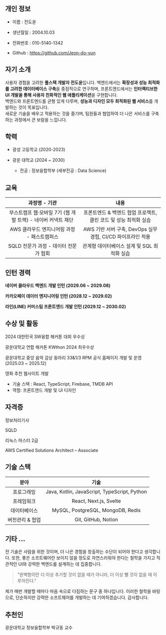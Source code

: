 ## 개인 정보

- 이름 : 전도윤

- 생년월일 : 2004.10.03

- 전화번호 : 010-5140-1342

- Github : <https://github.com/Jeon-do-yun>

## 자기 소개

사용자 경험을 고려한 **풀스택 개발자 전도윤**입니다. 백엔드에서는 **확장성과 성능 최적화를 고려한 데이터베이스 구축**을 중점적으로 연구하며, 프론트엔드에서는 **인터랙티브한 UI 개발을 통해 사용자 친화적인 웹 애플리케이션**을 구현합니다.  
백엔드와 프론트엔드를 균형 있게 다루며, **성능과 디자인 모두 최적화된 웹 서비스**를 개발하는 것이 목표입니다.  
새로운 기술을 배우고 적용하는 것을 즐기며, 팀원들과 협업하여 더 나은 서비스를 구축하는 과정에서 큰 보람을 느낍니다.

## 학력

- 광성 고등학교  (2020-2023)


- 광운 대학교 (2024 ~ 2030)
    - 전공 : 정보융합학부 (세부전공 : Data Science)

## 교육

| 과정명 - 기관 | 내용 |
| :------------------------------------: | :-------------------------------------------------------: |
| 부스트캠프 웹·모바일 7기 (웹 개발 트랙) - 네이버 커넥트 재단 | 프론트엔드 & 백엔드 협업 프로젝트, 클린 코드 및 성능 최적화 실습 |
| AWS 클라우드 엔지니어링 과정 - 패스트캠퍼스 |AWS 기반 서버 구축, DevOps 실무 경험, CI/CD 파이프라인 적용|
|SQLD 전문가 과정 - 데이터 전문가 협회|관계형 데이터베이스 설계 및 SQL 최적화 실습|

## 인턴 경력

**네이버 클라우드 백엔드 개발 인턴 (2029.06 ~ 2029.08)**

**카카오페이 데이터 엔지니어링 인턴 (2028.12 ~ 2029.02)**

**라인(LINE) 커머스팀 프론트엔드 개발 인턴 (2029.12 ~ 2030.02)**

## 수상 및 활동

2024 대한민국 SW융합 해커톤 대회 우수상

광운대학교 연합 해커톤 KWthon 2024 최우수상

광운대학교 중앙 음악 감상 동아리 33&1/3 RPM 공식 홈페이지 개발 및 운영 (2025.03 ~ 2025.12)

영화 추천 웹사이트 개발
- 기술 스택 : React, TypeScript, Firebase, TMDB API
- 역할: 프론트엔드 개발 및 UI 디자인

## 자격증 

정보처리기사 

SQLD 

리눅스 마스터 2급

AWS Certified Solutions Architect – Associate

## 기술 스택 

|분야|기술|
|:----:|:-----:|
|프로그래밍|Java, Kotlin, JavaScript, TypeScript, Python|
|프레임워크|React, Next.js, Svelte|
|데이터베이스|MySQL, PostgreSQL, MongoDB, Redis|
|버전관리 & 협업|Git, GitHub, Notion|

## 기타 ...

전 기술은 사람을 위한 것이며, 더 나은 경험을 창출하는 수단이 되어야 한다고 생각합니다. 또한, 좋은 소프트웨어란 보이지 않을 정도로 자연스러워야 한다는 철학을 가지고 직관적인 UI와 강력한 백엔드를 설계하는 데 집중합니다.

>"완벽함이란 더 이상 추가할 것이 없을 때가 아니라, 더 이상 뺄 것이 없을 때 이루어진다."

제가 매번 개발할 때마다 마음 속으로 다짐하는 문구 중 하나입니다. 이러한 철학을 바탕으로, 단순하지만 강력한 소프트웨어를 개발하는 데 기여하겠습니다. 감사합니다.


## 추천인

광운대학교 정보융합학부 박규동 교수
